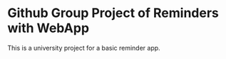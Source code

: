 #  Github Group Project of Reminders with WebApp

This is a university project for a basic reminder app.
 

